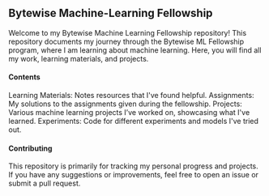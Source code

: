 ## Bytewise Machine-Learning Fellowship
Welcome to my Bytewise Machine Learning Fellowship repository! This repository documents my journey through the Bytewise ML Fellowship program, where I am learning about machine learning. Here, you will find all my work, learning materials, and projects.

#### Contents
Learning Materials: Notes resources that I've found helpful.
Assignments: My solutions to the assignments given during the fellowship.
Projects: Various machine learning projects I’ve worked on, showcasing what I've learned.
Experiments: Code for different experiments and models I've tried out.


#### Contributing
This repository is primarily for tracking my personal progress and projects. If you have any suggestions or improvements, feel free to open an issue or submit a pull request.
